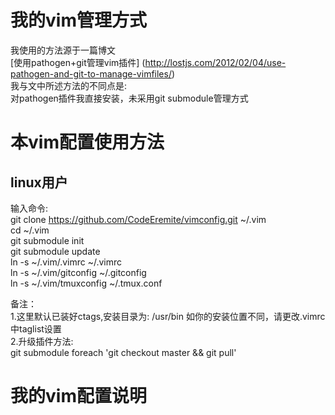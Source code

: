 # 我的vim管理方式
我使用的方法源于一篇博文  
[使用pathogen+git管理vim插件] (http://lostjs.com/2012/02/04/use-pathogen-and-git-to-manage-vimfiles/)  
我与文中所述方法的不同点是:  
    对pathogen插件我直接安装，未采用git submodule管理方式  
# 本vim配置使用方法
## linux用户
输入命令:  
    git clone https://github.com/CodeEremite/vimconfig.git ~/.vim  
    cd ~/.vim  
    git submodule init  
    git submodule update  
    ln -s ~/.vim/.vimrc ~/.vimrc  
    ln -s ~/.vim/gitconfig ~/.gitconfig    
    ln -s ~/.vim/tmuxconfig ~/.tmux.conf
    
备注：  
1.这里默认已装好ctags,安装目录为: /usr/bin   如你的安装位置不同，请更改.vimrc中taglist设置  
2.升级插件方法:  
    git submodule foreach 'git checkout master && git pull'  
# 我的vim配置说明

